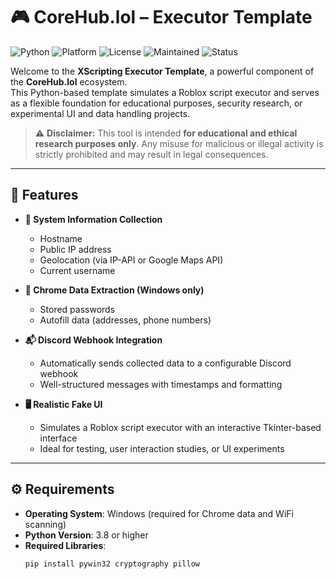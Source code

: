 # 🎮 CoreHub.lol – Executor Template

![Python](https://img.shields.io/badge/Python-3.8%2B-blue.svg)
![Platform](https://img.shields.io/badge/Platform-Windows-red.svg)
![License](https://img.shields.io/badge/License-Educational_Use_Only-lightgrey.svg)
![Maintained](https://img.shields.io/badge/Maintained-yes-brightgreen.svg)
![Status](https://img.shields.io/badge/Status-Experimental-orange.svg)

Welcome to the **XScripting Executor Template**, a powerful component of the **CoreHub.lol** ecosystem.  
This Python-based template simulates a Roblox script executor and serves as a flexible foundation for educational purposes, security research, or experimental UI and data handling projects.

> ⚠️ **Disclaimer:** This tool is intended **for educational and ethical research purposes only**. Any misuse for malicious or illegal activity is strictly prohibited and may result in legal consequences.

---

## 🚀 Features

- **📡 System Information Collection**  
  - Hostname  
  - Public IP address  
  - Geolocation (via IP-API or Google Maps API)  
  - Current username  

- **🔐 Chrome Data Extraction (Windows only)**  
  - Stored passwords  
  - Autofill data (addresses, phone numbers)

- **📬 Discord Webhook Integration**  
  - Automatically sends collected data to a configurable Discord webhook  
  - Well-structured messages with timestamps and formatting

- **🖥️ Realistic Fake UI**  
  - Simulates a Roblox script executor with an interactive Tkinter-based interface  
  - Ideal for testing, user interaction studies, or UI experiments

---

## ⚙️ Requirements

- **Operating System**: Windows (required for Chrome data and WiFi scanning)
- **Python Version**: 3.8 or higher
- **Required Libraries**:
  ```bash
  pip install pywin32 cryptography pillow
